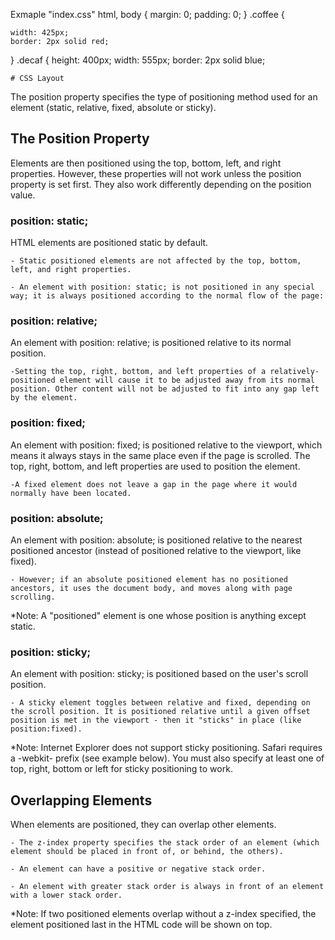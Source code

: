 Exmaple "index.css"
html, body {
    margin: 0;
    padding: 0;
}
.coffee {

    width: 425px;
    border: 2px solid red;

}
.decaf {
    height: 400px;
    width: 555px;
    border: 2px solid blue;

    # CSS Layout

The position property specifies the type of positioning method used for an element (static, relative, fixed, absolute or sticky).

## The Position Property

Elements are then positioned using the top, bottom, left, and right properties. However, these properties will not work unless the position property is set first. They also work differently depending on the position value.

### position: static;
HTML elements are positioned static by default.

    - Static positioned elements are not affected by the top, bottom, left, and right properties.

    - An element with position: static; is not positioned in any special way; it is always positioned according to the normal flow of the page:

### position: relative;
An element with position: relative; is positioned relative to its normal position.

    -Setting the top, right, bottom, and left properties of a relatively-positioned element will cause it to be adjusted away from its normal position. Other content will not be adjusted to fit into any gap left by the element.

### position: fixed;
An element with position: fixed; is positioned relative to the viewport, which means it always stays in the same place even if the page is scrolled. The top, right, bottom, and left properties are used to position the element.

    -A fixed element does not leave a gap in the page where it would normally have been located.

### position: absolute;
An element with position: absolute; is positioned relative to the nearest positioned ancestor (instead of positioned relative to the viewport, like fixed).

    - However; if an absolute positioned element has no positioned ancestors, it uses the document body, and moves along with page scrolling.

*Note: A "positioned" element is one whose position is anything except static.

### position: sticky;
An element with position: sticky; is positioned based on the user's scroll position.

    - A sticky element toggles between relative and fixed, depending on the scroll position. It is positioned relative until a given offset position is met in the viewport - then it "sticks" in place (like position:fixed).

*Note: Internet Explorer does not support sticky positioning. Safari requires a -webkit- prefix (see example below). You must also specify at least one of top, right, bottom or left for sticky positioning to work.

## Overlapping Elements
When elements are positioned, they can overlap other elements.

    - The z-index property specifies the stack order of an element (which element should be placed in front of, or behind, the others).

    - An element can have a positive or negative stack order.
    
    - An element with greater stack order is always in front of an element with a lower stack order.
    
*Note: If two positioned elements overlap without a z-index specified, the element positioned last in the HTML code will be shown on top.